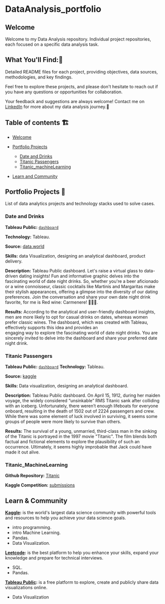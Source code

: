 # DataAnalysis_portfolio

## Welcome

Welcome to my Data Analysis repository. Individual project repositories, each focused on a specific data analysis task.  
## What You'll Find::monocle_face:
  Detailed README files for each project, providing objectives, data sources, methodologies, and key findings. 
 
  Feel free to explore these projects, and please don't hesitate to reach out if you have any questions or opportunities for collaboration. 
 
  Your feedback and suggestions are always welcome!
  Contact me on [LinkedIn](https://www.linkedin.com/in/elijeldres/) for more about my data analysis journey.:seedling:

## Table of contents :building_construction:
- [Welcome](#welcome)
- [Portfolio Projects](#portfolio-projects)
  + [Date and Drinks](#date_and_drinks)
  + [Titanic Passengers](#titanic_passengers)
  + [Titanic_machineLearning](#titanic_machilelearning)

- [Learn and Community](#learn_and_community)

## Portfolio Projects :bricks:
List of data analytics projects and technology stacks used to solve cases.

### Date and Drinks
**Tableau Public:** [`dashboard`](https://public.tableau.com/app/profile/elizabeth.jeldres/viz/DateDrink/Dashboard1)

**Technology:** Tableau.

**Source:** [data.world](https://data.world/makeovermonday/2023w34)

**Skills:** data Visualization, designing an analytical dashboard, product delivery.    
  
**Description:** Tableau Public dashboard. Let's raise a virtual glass to data-driven dating insights! Fun and informative graphic delves into the fascinating world of date night drinks.
So, whether you're a beer aficionado or a wine connoisseur, classic cocktails like Martinis and Margaritas make their stylish appearances, offering a glimpse into the diversity of our dating preferences.
Join the conversation and share your own date night drink favorite, for me is Red wine: Carmenere! 🚀💼🥂.

**Results:** According to the analytical and user-friendly dashboard insights, men are more likely to opt for casual drinks on dates, whereas women prefer classic wines. The dashboard, which was created with Tableau, effectively supports this idea and provides an   
engaging way to explore the fascinating world of date night drinks. You are sincerely invited to delve into the dashboard and share your preferred date night drink.

### Titanic Passengers
**Tableau Public:** [`dashboard`](https://public.tableau.com/views/TitanicPassengers_16914017462870/Titanicpassengers?:language=en-GB&:display_count=n&:origin=viz_share_link)
**Technology:** Tableau.

**Source:** [kaggle](https://www.kaggle.com/datasets/fossouodonald/titaniccsv)

**Skills:** Data visualization, designing an analytical dashboard.

**Description:** Tableau Public dashboard. On April 15, 1912, during her maiden voyage, the widely considered “unsinkable” RMS Titanic sank after colliding with an iceberg. Unfortunately, there weren’t enough lifeboats for everyone onboard, resulting in the death of 1502 out of 2224 passengers and crew.
While there was some element of luck involved in surviving, it seems some groups of people were more likely to survive than others.

**Results:** The survival of a young, unmarried, third-class man in the sinking of the Titanic is portrayed in the 1997 movie "Titanic". The film blends both factual and fictional elements to explore the plausibility of such an occurrence. Ultimately, it seems highly improbable that Jack could have made it out alive. 

### Titanic_MachineLearning

**Github Repository:** [Titanic](https://github.com/elijeldres/Titanic_MachineLearning)

**Kaggle Competition:** [submissions](https://www.kaggle.com/competitions/titanic/submissions)



## Learn & Community
**[Kaggle](https://www.kaggle.com/elizabethjeldres):** is the world's largest data science community with powerful tools and resources to help you achieve your data science goals.

- intro programming.
- intro Machine Learning.
- Pandas.
- Data Visualization.
  
**[Leetcode](https://leetcode.com/elijeldres/):** is the best platform to help you enhance your skills, expand your knowledge and prepare for technical interviews.
  
- SQL.
- Pandas.

**[Tableau Public](https://public.tableau.com/app/profile/elizabeth.jeldres/vizzes):** is a free platform to explore, create and publicly share data visualizations online.

- Data Visualization





